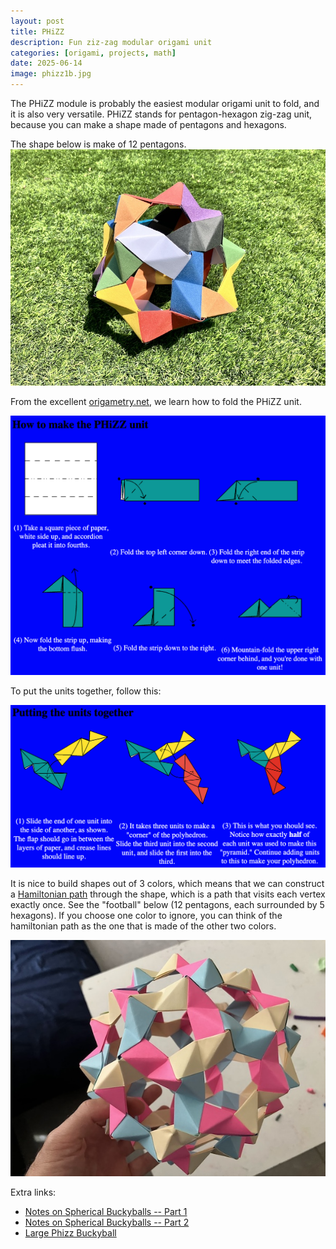 ```yaml
---
layout: post
title: PHiZZ
description: Fun ziz-zag modular origami unit
categories: [origami, projects, math]
date: 2025-06-14
image: phizz1b.jpg
---
```


The PHiZZ module is probably the easiest modular origami unit to fold, and it is also very versatile. PHiZZ stands for pentagon-hexagon zig-zag unit, because you can make a shape made of pentagons and hexagons.

The shape below is make of 12 pentagons.
![](phizz1b.jpg)

From the excellent [origametry.net](http://origametry.net/phzig/phzig.html), we learn how to fold the PHiZZ unit.

![](phizz-how-to.png)

To put the units together, follow this:

![](phizz-how-to2.png)

It is nice to build shapes out of 3 colors, which means that we can construct a [Hamiltonian path](https://en.wikipedia.org/wiki/Hamiltonian_path) through the shape, which is a path that visits each vertex exactly once. See the "football" below (12 pentagons, each surrounded by 5 hexagons). If you choose one color to ignore, you can think of the hamiltonian path as the one that is made of the other two colors.

![](phizz_hamiltonian.jpg)

Extra links:

* [Notes on Spherical Buckyballs -- Part 1](http://origametry.net/combgeom/bucky/buckynotes.html)
* [Notes on Spherical Buckyballs -- Part 2](http://origametry.net/combgeom/bucky/buckynotes2.html)
* [Large Phizz Buckyball](https://kazza.id.au/2011/04/large-phizz-buckyball.html)
